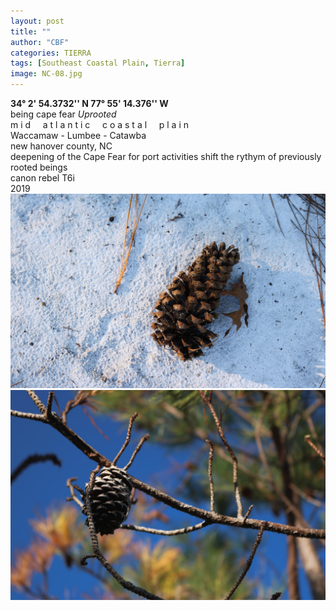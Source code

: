 ```yaml
---
layout: post
title: ""
author: "CBF"
categories: TIERRA
tags: [Southeast Coastal Plain, Tierra]
image: NC-08.jpg
---
```

**34° 2' 54.3732'' N 77° 55' 14.376'' W**<br>
being cape fear *Uprooted*<br>
m i d &nbsp; &nbsp; a t l a n t i c &nbsp; &nbsp; c o a s t a l &nbsp; &nbsp; p l a i n <br>
Waccamaw - Lumbee - Catawba <br>
new hanover county, NC <br>
deepening of the Cape Fear for port activities shift the rythym of previously rooted beings <br>
canon rebel T6i <br>
2019
![](assets/img/NC-14.jpg)
![](assets/img/NC-09.jpg)
